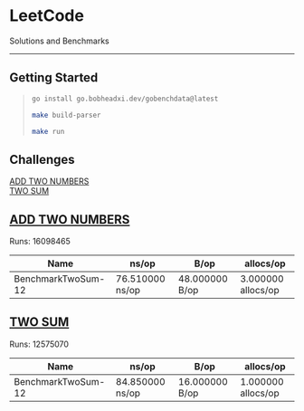 # LeetCode 
Solutions and Benchmarks 

--- 

## Getting Started 

> ```bash 
> go install go.bobheadxi.dev/gobenchdata@latest
> ```
> ```bash 
> make build-parser
> ```
> ```bash 
> make run
> ```







## Challenges

[ADD TWO NUMBERS](#add_two_numbers)  
[TWO SUM](#two_sum)  



<a name="add_two_numbers"></a>  

## [ADD TWO NUMBERS](./add-two-numbers)

Runs: 16098465  

| Name | ns/op | B/op | allocs/op |  
| ---- | ----- | ---- | --------- |  
| BenchmarkTwoSum-12 | 76.510000 ns/op | 48.000000 B/op | 3.000000 allocs/op |  

<a name="two_sum"></a>  

## [TWO SUM](./two-sum)

Runs: 12575070  

| Name | ns/op | B/op | allocs/op |  
| ---- | ----- | ---- | --------- |  
| BenchmarkTwoSum-12 | 84.850000 ns/op | 16.000000 B/op | 1.000000 allocs/op |  
